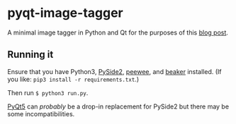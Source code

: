# pyqt-image-tagger

A minimal image tagger in Python and Qt for the purposes of this [blog post](https://paultan.ca/blog/pyqt1/).

## Running it

Ensure that you have Python3, [PySide2](https://wiki.qt.io/PySide2), [peewee](http://docs.peewee-orm.com/en/latest/), and [beaker](https://beaker.readthedocs.io/en/latest/) installed. (If you like: `pip3 install -r requirements.txt`.)

Then run `$ python3 run.py`.

[PyQt5](https://www.riverbankcomputing.com/software/pyqt/intro) can _probably_ be a drop-in replacement for PySide2 but there may be some incompatibilities.
